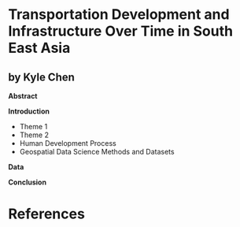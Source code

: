 # Transportation Development and Infrastructure Over Time in South East Asia
## by Kyle Chen  
  
  **Abstract**  
  
  **Introduction**  
  - Theme 1
  - Theme 2
  - Human Development Process
  - Geospatial Data Science Methods and Datasets
  
  **Data**
  
  **Conclusion**
  
# References
